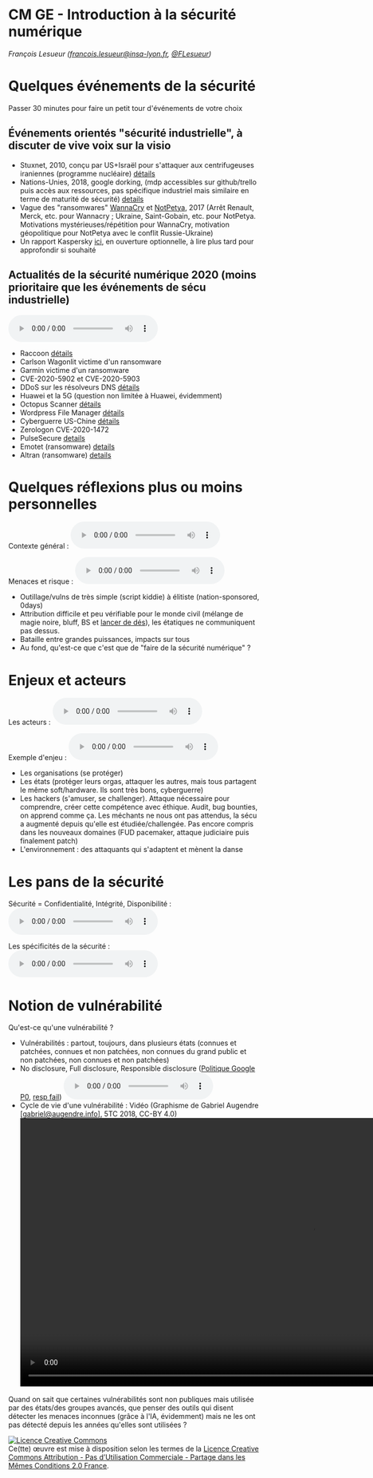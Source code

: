 # CM GE - Introduction à la sécurité numérique

_François Lesueur ([francois.lesueur@insa-lyon.fr](mailto:francois.lesueur@insa-lyon.fr), [@FLesueur](https://twitter.com/FLesueur))_



Quelques événements de la sécurité
==============

Passer 30 minutes pour faire un petit tour d'événements de votre choix

Événements orientés "sécurité industrielle", à discuter de vive voix sur la visio
-------------------------------

* Stuxnet, 2010, conçu par US+Israël pour s'attaquer aux centrifugeuses iraniennes (programme nucléaire) [détails](https://fr.wikipedia.org/wiki/Stuxnet)
* Nations-Unies, 2018, google dorking, (mdp accessibles sur github/trello puis accès aux ressources, pas spécifique industriel mais similaire en terme de maturité de sécurité) [details](https://theintercept.com/2018/09/24/united-nations-trello-jira-google-docs-passwords/)
* Vague des "ransomwares" [WannaCry](https://fr.wikipedia.org/wiki/WannaCry) et [NotPetya](https://fr.wikipedia.org/wiki/Cyberattaque_NotPetya), 2017 (Arrêt Renault, Merck, etc. pour Wannacry ; Ukraine, Saint-Gobain, etc. pour NotPetya. Motivations mystérieuses/répétition pour WannaCry, motivation géopolitique pour NotPetya avec le conflit Russie-Ukraine)
* Un rapport Kaspersky [ici](https://ics.kaspersky.com/media/Kaspersky_ARC_ICS-2020-Trend-Report.pdf), en ouverture optionnelle, à lire plus tard pour approfondir si souhaité


Actualités de la sécurité numérique 2020 (moins prioritaire que les événements de sécu industrielle)
----

<audio controls src="media/attaques2020.mp3">[attaques2020.mp3](media/attaques2020.mp3)</audio>

* Raccoon [détails](https://raccoon-attack.com/)
* Carlson Wagonlit victime d'un ransomware
* Garmin victime d'un ransomware
* CVE-2020-5902 et CVE-2020-5903
* DDoS sur les résolveurs DNS [détails](https://www.afnic.fr/fr/ressources/blog/a-propos-de-l-attaque-sur-les-resolveurs-dns-de-fai-francais-1.html)
* Huawei et la 5G (question non limitée à Huawei, évidemment)
* Octopus Scanner [détails](https://securitylab.github.com/research/octopus-scanner-malware-open-source-supply-chain)
* Wordpress File Manager [détails](https://www.zdnet.com/article/millions-of-wordpress-sites-are-being-probed-attacked-with-recent-plugin-bug/)
* Cyberguerre US-Chine [détails](https://us-cert.cisa.gov/ncas/alerts/aa20-258a)
* Zerologon CVE-2020-1472
* PulseSecure [details](https://www.securityweek.com/pulse-secure-vpn-vulnerability-exploited-deliver-ransomware)
* Emotet (ransomware) [details](https://www.cert.ssi.gouv.fr/alerte/CERTFR-2020-ALE-019/)
* Altran (ransomware) [details](https://www.lemondeinformatique.fr/actualites/lire-cyberextorsion-contre-altran-un-cout-estime-a-20-meteuro-74492.html)





Quelques réflexions plus ou moins personnelles
===============

Contexte général : <audio controls src="media/introsecu2.mp3">[introsecu2.mp3](media/introsecu2.mp3)</audio>

Menaces et risque : <audio controls src="media/risques.mp3">[risques.mp3](media/risques.mp3)</audio>


* Outillage/vulns de très simple (script kiddie) à élitiste (nation-sponsored, 0days)
* Attribution difficile et peu vérifiable pour le monde civil (mélange de magie noire, bluff, BS et [lancer de dés](https://i.etsystatic.com/11450141/r/il/0ab70a/1132361728/il_570xN.1132361728_4jgx.jpg)), les étatiques ne communiquent pas dessus.
* Bataille entre grandes puissances, impacts sur tous
* Au fond, qu'est-ce que c'est que de "faire de la sécurité numérique" ?


Enjeux et acteurs
===============

Les acteurs : <audio controls src="media/acteurs.mp3">[acteurs.mp3](media/acteurs.mp3)</audio>

Exemple d'enjeu : <audio controls src="media/enjeux.mp3">[enjeux.mp3](media/enjeux.mp3)</audio>


* Les organisations (se protéger)
* Les états (protéger leurs orgas, attaquer les autres, mais tous partagent le même soft/hardware. Ils sont très bons, cyberguerre)
* Les hackers (s'amuser, se challenger). Attaque nécessaire pour comprendre, créer cette compétence avec éthique. Audit, bug bounties, on apprend comme ça. Les méchants ne nous ont pas attendus, la sécu a augmenté depuis qu'elle est étudiée/challengée. Pas encore compris dans les nouveaux domaines (FUD pacemaker, attaque judiciaire puis finalement patch)
* L'environnement : des attaquants qui s'adaptent et mènent la danse



Les pans de la sécurité
==================

Sécurité = Confidentialité, Intégrité, Disponibilité : <audio controls src="media/cia.mp3">[cia.mp3](media/cia.mp3)</audio>

Les spécificités de la sécurité : <audio controls src="media/specsecu.mp3">[specsecu.mp3](media/specsecu.mp3)</audio>

<!--
Sécu défensive et sécu offensive (dans le respect de la loi, bien évidemment) : <audio controls src="media/defoff.mp3">[defoff.mp3](media/defoff.mp3)</audio>
-->

Notion de vulnérabilité
================

Qu'est-ce qu'une vulnérabilité ?

* Vulnérabilités : partout, toujours, dans plusieurs états (connues et patchées, connues et non patchées, non connues du grand public et non patchées, non connues et non patchées)
* No disclosure, Full disclosure, Responsible disclosure ([Politique Google P0](https://googleprojectzero.blogspot.com/2020/01/policy-and-disclosure-2020-edition.html), [resp fail](https://gadgets.ndtv.com/laptops/news/google-project-zero-microsoft-windows-10-zero-day-exploit-vulnerability-symcrypt-2053185)) <audio controls src="media/disclosure.mp3">[disclosure.mp3](media/disclosure.mp3)</audio>
* Cycle de vie d'une vulnérabilité : Vidéo (Graphisme de Gabriel Augendre [gabriel@augendre.info], 5TC 2018, CC-BY 4.0) <video controls src="media/cycledevie.mp4" width="1170" height="538">[cycledevie.mp4](media/cycledevie.mp4)</video>

<!-- ![Cycle de vie (Graphisme de Gabriel Augendre [gabriel@augendre.info] CC-BY 4.0](cycle-de-vie.png)
_(Graphisme de Gabriel Augendre [gabriel@augendre.info], 5TC 2018, CC-BY 4.0)_ -->

Quand on sait que certaines vulnérabilités sont non publiques mais utilisée par des états/des groupes avancés, que penser des outils qui disent détecter les menaces inconnues (grâce à l'IA, évidemment) mais ne les ont pas détecté depuis les années qu'elles sont utilisées ?




<a rel="license" href="https://creativecommons.org/licenses/by-nc-sa/2.0/fr/"><img alt="Licence Creative Commons" style="border-width:0" src="https://i.creativecommons.org/l/by-nc-sa/2.0/fr/88x31.png" /></a><br />Ce(tte) œuvre est mise à disposition selon les termes de la <a rel="license" href="https://creativecommons.org/licenses/by-nc-sa/2.0/fr/">Licence Creative Commons Attribution - Pas d’Utilisation Commerciale - Partage dans les Mêmes Conditions 2.0 France</a>.
